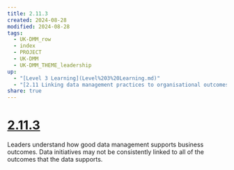 ```yaml
---
title: 2.11.3
created: 2024-08-28
modified: 2024-08-28
tags:
  - UK-DMM_row
  - index
  - PROJECT
  - UK-DMM
  - UK-DMM_THEME_leadership
up:
  - "[Level 3 Learning](Level%203%20Learning.md)"
  - "[2.11 Linking data management practices to organisational outcomes](2.11%20Linking%20data%20management%20practices%20to%20organisational%20outcomes.md)"
share: true
---
```

# [2.11.3](2.11.3.md)

Leaders understand how good data management supports business outcomes. Data initiatives may not be consistently linked to all of the outcomes that the data supports.
